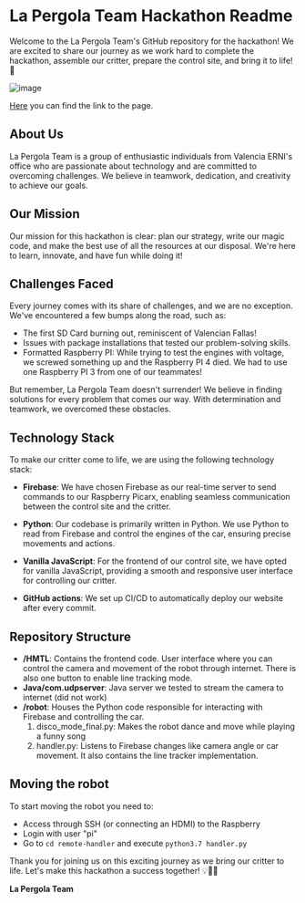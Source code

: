# La Pergola Team Hackathon Readme

Welcome to the La Pergola Team's GitHub repository for the hackathon! We are excited to share our journey as we work hard to complete the hackathon, assemble our critter, prepare the control site, and bring it to life! 🚀

![image](https://github.com/bladerni/picarx-lapergola/assets/28304354/52e7a539-ec67-48f8-a886-e7ce15abe732)

[Here](https://bladerni.github.io/picarx-lapergola/) you can find the link to the page.

## About Us

La Pergola Team is a group of enthusiastic individuals from Valencia ERNI's office who are passionate about technology and are committed to overcoming challenges. We believe in teamwork, dedication, and creativity to achieve our goals.

## Our Mission

Our mission for this hackathon is clear: plan our strategy, write our magic code, and make the best use of all the resources at our disposal. We're here to learn, innovate, and have fun while doing it!

## Challenges Faced

Every journey comes with its share of challenges, and we are no exception. We've encountered a few bumps along the road, such as:

- The first SD Card burning out, reminiscent of Valencian Fallas!
- Issues with package installations that tested our problem-solving skills.
- Formatted Raspberry PI: While trying to test the engines with voltage, we screwed something up and the Raspberry PI 4 died. We had to use one Raspberry PI 3 from one of our teammates!

But remember, La Pergola Team doesn't surrender! We believe in finding solutions for every problem that comes our way. With determination and teamwork, we overcomed these obstacles.

## Technology Stack

To make our critter come to life, we are using the following technology stack:

- **Firebase**: We have chosen Firebase as our real-time server to send commands to our Raspberry Picarx, enabling seamless communication between the control site and the critter.

- **Python**: Our codebase is primarily written in Python. We use Python to read from Firebase and control the engines of the car, ensuring precise movements and actions.

- **Vanilla JavaScript**: For the frontend of our control site, we have opted for vanilla JavaScript, providing a smooth and responsive user interface for controlling our critter.

- **GitHub actions**: We set up CI/CD to automatically deploy our website after every commit.

## Repository Structure

- **/HMTL**: Contains the frontend code. User interface where you can control the camera and movement of the robot through internet. There is also one button to enable line tracking mode.
- **Java/com.udpserver**: Java server we tested to stream the camera to internet (did not work)
- **/robot**: Houses the Python code responsible for interacting with Firebase and controlling the car.
    1. disco_mode_final.py: Makes the robot dance and move while playing a funny song
    2. handler.py: Listens to Firebase changes like camera angle or car movement. It also contains the line tracker implementation.

## Moving the robot

To start moving the robot you need to:

- Access through SSH (or connecting an HDMI) to the Raspberry
- Login with user "pi"
- Go to `cd remote-handler` and execute `python3.7 handler.py`

Thank you for joining us on this exciting journey as we bring our critter to life. Let's make this hackathon a success together! 💡🤖🌟

**La Pergola Team**
